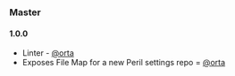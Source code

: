 ### Master

#### 1.0.0

- Linter - [@orta][]
- Exposes File Map for a new Peril settings repo = [@orta][]

[@orta]: https://github.com/orta
